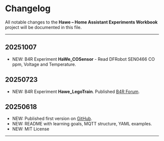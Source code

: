 # Changelog

All notable changes to the **Hawe – Home Assistant Experiments Workbook** project will be documented in this file.

---

## 20251007
- NEW: B4R Experiment **HaWe_COSensor** - Read DFRobot SEN0466 CO ppm, Voltage and Temperature.

## 20250723
- NEW: B4R Experiment **Hawe_LegoTrain**. Published [B4R Forum](www.b4x.com/android/forum/threads/home-assistant-workbook-experiments.167884/).

## 20250618
- NEW: Published first version on [GitHub](github.com/rwbl/Home-Assistant-Workbook-Experiments).
- NEW: README with learning goals, MQTT structure, YAML examples.
- NEW: MIT License

---
